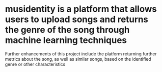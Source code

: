 # musidentity is a platform that allows users to upload songs and returns the genre of the song through machine learning techniques

Further enhancements of this project include the platform returning further metrics about the song, as well as similar songs, based on the identified genre or other characteristics 

